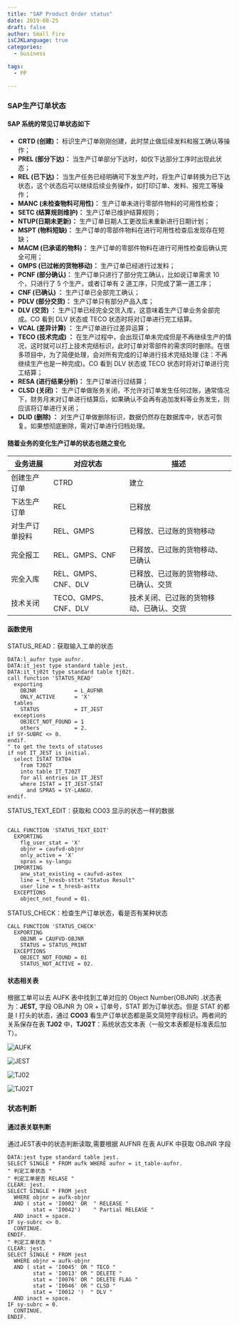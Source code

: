 ```yaml
---
title: "SAP Product Order status"
date: 2019-08-25
draft: false
author: Small Fire
isCJKLanguage: true
categories: 
  - business

tags: 
  - PP

---
```




### SAP生产订单状态

#### SAP 系统的常见订单状态如下

- **CRTD (创建)：** 标识生产订单刚刚创建，此时禁止做后续发料和报工确认等操作；
- **PREL (部分下达)：** 当生产订单部分下达时，如仅下达部分工序时出现此状态；
- **REL    (已下达)：** 当生产任务已经明确可下发生产时，将生产订单转换为已下达状态，这个状态后可以继续后续业务操作，如打印订单、发料、报完工等操作；
- **MANC (未检查物料可用性)：** 生产订单未进行零部件物料的可用性检查；
- **SETC (结算规则维护)：** 生产订单已维护结算规则；
- **NTUP(日期未更新)：** 生产订单日期人工更改后未重新进行日期计划；
- **MSPT (物料短缺)：** 生产订单的零部件物料在进行可用性检查后发现存在短缺；
- **MACM (已承诺的物料)：** 生产订单的零部件物料在进行可用性检查后确认完全可用；
- **GMPS (已过帐的货物移动)：** 生产订单已经进行过发料；
- **PCNF (部分确认)：** 生产订单只进行了部分完工确认，比如说订单需求 10 个，只进行了 5 个生产，或者订单有 2 道工序，只完成了第一道工序；
- **CNF (已确认) ：** 生产订单已全部完工确认；
- **PDLV (部分交货)：** 生产订单只有部分产品入库；
- **DLV (交货) ：** 生产订单已经完全交货入库，这意味着生产订单业务全部完成。CO 看到 DLV 状态或 TECO 状态时将对订单进行完工结算。
- **VCAL (差异计算) ：** 生产订单进行过差异运算；
- **TECO (技术完成) ：** 在生产过程中，会出现订单未完成但是不再继续生产的情况，这时就可以打上技术完结标识，此时订单对零部件的需求同时删除。在很多项目中，为了简便处理，会对所有完成的订单进行技术完结处理 (注：不再继续生产也是一种完成)。CO 看到 DLV 状态或 TECO 状态时将对订单进行完工结算；
- **RESA (进行结果分析)：** 生产订单进行过结算；
- **CLSD (关闭)：** 生产订单做账务关闭，不允许对订单发生任何过账，通常情况下，财务月末对订单进行结算后，如果确认不会再有追加发料等业务发生，则应该将订单进行关闭；
- **DLID (删除) ：** 对生产订单做删除标识，数据仍然存在数据库中，状态可恢复。如果想彻底删除，需对订单进行归档处理。

#### 随着业务的变化生产订单的状态也随之变化

| 业务进展       | 对应状态             | 描述                                     |
| -------------- | -------------------- | ---------------------------------------- |
| 创建生产订单   | CTRD                 | 建立                                     |
| 下达生产订单   | REL                  | 已释放                                   |
| 对生产订单投料 | REL、GMPS            | 已释放、已过账的货物移动                 |
| 完全报工       | REL、GMPS、CNF       | 已释放、已过账的货物移动、已确认         |
| 完全入库       | REL、GMPS、CNF、DLV  | 已释放、已过账的货物移动、已确认、交货   |
| 技术关闭       | TECO、GMPS、CNF、DLV | 技术关闭、已过账的货物移动、已确认、交货 |

#### 函数使用

STATUS_READ：获取输入工单的状态

```ABAP
DATA:l_aufnr type aufnr.
DATA:it_jest type standard table jest.
DATA:it_tj02t type standard table tj02t.
call function 'STATUS_READ'     
  exporting
    OBJNR            = L_AUFNR
    ONLY_ACTIVE      = 'X'
  tables
    STATUS           = IT_JEST
  exceptions
    OBJECT_NOT_FOUND = 1
    others           = 2.
if SY-SUBRC <> 0.
endif.
" to get the texts of statuses
if not IT_JEST is initial.
  select ISTAT TXT04
    from TJ02T
    into table IT_TJ02T
    for all entries in IT_JEST
    where ISTAT = IT_JEST-STAT
      and SPRAS = SY-LANGU.
endif.
```

STATUS_TEXT_EDIT：获取和 CO03 显示的状态一样的数据

```ABAP

CALL FUNCTION 'STATUS_TEXT_EDIT'
  EXPORTING
    flg_user_stat = 'X'
    objnr = caufvd-objnr
    only_active = 'X'
    spras = sy-langu
  IMPORTING
    anw_stat_existing = caufvd-astex
    line = t_hresb-sttxt "Status Result"
    user_line = t_hresb-asttx
  EXCEPTIONS
    object_not_found = 01.
```

STATUS_CHECK：检查生产订单状态，看是否有某种状态

```ABAP
CALL FUNCTION 'STATUS_CHECK'
  EXPORTING
    OBJNR = CAUFVD-OBJNR
    STATUS = STATUS_PRINT
  EXCEPTIONS
    OBJECT_NOT_FOUND = 01
    STATUS_NOT_ACTIVE = 02.
```

#### 状态相关表

根据工单可以去 AUFK 表中找到工单对应的 Object Number(OBJNR) .状态表为：**JEST,** 字段 OBJNR 为 OR + 订单号，STAT 即为订单状态。但是 STAT 的都是 I 打头的状态，通过 **CO03** 看生产订单状态都是英文简短字段标识。两者间的关系保存在表 **TJ02** 中，**TJ02T**：系统状态文本表（一般文本表都是标准表后加T）。

![AUFK](/images/Resource/AUFK.png)

![JEST](/images/Resource/JEST.png)

![TJ02](/images/Resource/TJ02.png)

![TJ02T](/images/Resource/TJ02T.png)

### 状态判断

#### 通过表关联判断

通过JEST表中的状态判断读取,需要根据 AUFNR 在表 AUFK 中获取 OBJNR 字段

```JS
DATA:jest type standard table jest.
SELECT SINGLE * FROM aufk WHERE aufnr = it_table-aufnr. 
" 判定工单状态 "
" 判定工单是否 RELASE "
CLEAR: jest.
SELECT SINGLE * FROM jest
  WHERE objnr = aufk-objnr
  AND ( stat = 'I0002' OR  " RELEASE "
	    stat = 'I0042')    " Partial RELEASE "
  AND inact = space.
IF sy-subrc <> 0.
  CONTINUE.
ENDIF.
" 判定工单状态 "
CLEAR: jest.
SELECT SINGLE * FROM jest
  WHERE objnr = aufk-objnr
  AND ( stat = 'I0045' OR " TECO "
        stat = 'I0013' OR " DELETE "
        stat = 'I0076' OR " DELETE FLAG "
        stat = 'I0046' OR " CLSD "
        stat = 'I0012 ')  " DLV "
  AND inact = space.
IF sy-subrc = 0.
  CONTINUE.
ENDIF.
```
